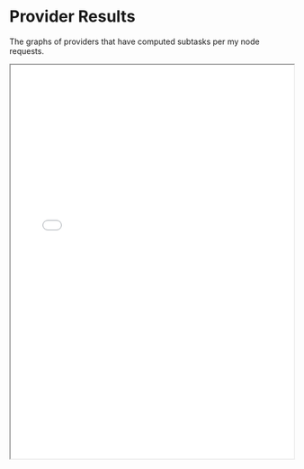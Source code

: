 # Provider Results

The graphs of providers that have computed subtasks per my node requests.

<iframe style="width:100%;height:700px" src="{{ base }}/{{ site.graphs_dir }}/providers_globe.html"></iframe>

